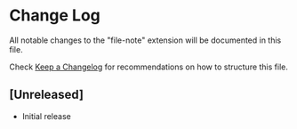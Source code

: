 # Change Log

All notable changes to the "file-note" extension will be documented in this file.

Check [Keep a Changelog](http://keepachangelog.com/) for recommendations on how to structure this file.

## [Unreleased]

- Initial release